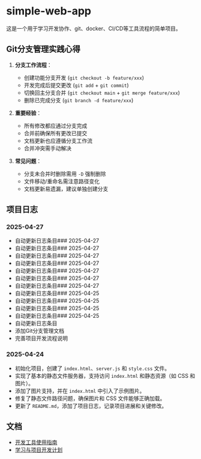 # simple-web-app

这是一个用于学习开发协作、git、docker、CI/CD等工具流程的简单项目。

## Git分支管理实践心得
1. **分支工作流程**：
   - 创建功能分支开发 (`git checkout -b feature/xxx`)
   - 开发完成后提交更改 (`git add` + `git commit`)
   - 切换回主分支合并 (`git checkout main` + `git merge feature/xxx`)
   - 删除已完成分支 (`git branch -d feature/xxx`)

2. **重要经验**：
   - 所有修改都应通过分支完成
   - 合并前确保所有更改已提交
   - 文档更新也应遵循分支工作流
   - 合并冲突需手动解决

3. **常见问题**：
   - 分支未合并时删除需用 `-D` 强制删除
   - 文件移动/重命名需注意路径变化
   - 文档更新易遗漏，建议单独创建分支

## 项目日志
### 2025-04-27
- 自动更新日志条目### 2025-04-27
- 自动更新日志条目### 2025-04-27
- 自动更新日志条目### 2025-04-27
- 自动更新日志条目### 2025-04-27
- 自动更新日志条目### 2025-04-27
- 自动更新日志条目### 2025-04-27
- 自动更新日志条目### 2025-04-27
- 自动更新日志条目### 2025-04-25
- 自动更新日志条目### 2025-04-25
- 自动更新日志条目### 2025-04-25
- 自动更新日志条目### 2025-04-25
- 自动更新日志条目
- 添加Git分支管理文档
- 完善项目开发流程说明

### 2025-04-24
- 初始化项目，创建了 `index.html`、`server.js` 和 `style.css` 文件。
- 实现了基本的静态文件服务器，支持访问 `index.html` 和静态资源（如 CSS 和图片）。
- 添加了图片支持，并在 `index.html` 中引入了示例图片。
- 修复了静态文件路径问题，确保图片和 CSS 文件能够正确加载。
- 更新了 `README.md`，添加了项目日志，记录项目进展和关键修改。

## 文档
- [开发工具使用指南](./docs/tools.md)
- [学习与项目开发计划](./docs/plan.md)
